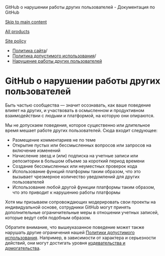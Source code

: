 GitHub о нарушении работы других пользователей - Документация по GitHub

[Skip to main content](#main-content)

[All products](/ru)

[Site policy](/site-policy)

* [Политика сайта](/ru/site-policy)/
* [Политика допустимого использования](/ru/site-policy/acceptable-use-policies)/
* [Нарушение работы других пользователей](/ru/site-policy/acceptable-use-policies/github-disrupting-the-experience-of-other-users)

GitHub о нарушении работы других пользователей
==========

Быть частью сообщества — значит осознавать, как ваше поведение влияет на других, и участвовать в осмысленном и продуктивном взаимодействии с людьми и платформой, на которую они опираются.

Мы не допускаем поведения, которое существенно или длительное время мешает работе других пользователей. Сюда входит следующее:

* Размещение комментариев не по теме
* Открытие пустых или бессмысленных вопросов или запросов на включение изменений
* Начисление звезд и (или) подписка на учетные записи или репозитории в большом объеме за короткий период времени
* Создание бессмысленных или неуместных проверок кода
* Использование функций платформы таким образом, что это вызывает чрезмерное количество уведомлений для других пользователей
* Использование любой другой функции платформы таким образом, что это приводит к нарушению работы платформы

Хотя мы призываем сопровождающих модерировать свои проекты на индивидуальной основе, сотрудники GitHub могут принять дополнительные ограничительные меры в отношении учетных записей, которые ведут себя подобным образом.

Обратите внимание, что вышеуказанное поведение может также нарушать другие ограничения нашей [Политики допустимого использования](/ru/site-policy/acceptable-use-policies/github-acceptable-use-policies). Например, в зависимости от характера и серьезности действий, они могут достигать уровня [издевательства и домогательства](/ru/site-policy/acceptable-use-policies/github-bullying-and-harassment).
